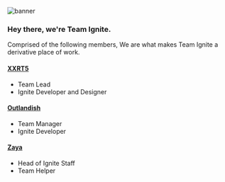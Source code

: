![banner](https://user-images.githubusercontent.com/67547519/142937164-e1560760-766b-439a-8c2b-d03767b3ef0d.png)

### Hey there, we're Team Ignite.

Comprised of the following members, We are what makes Team Ignite a derivative place of work.

#### [XXRT5](https://github.com/xXRT5)
- Team Lead
- Ignite Developer and Designer

#### [Outlandish](https://github.com/gitlandish)
- Team Manager
- Ignite Developer

#### [Zaya](https://github.com/yayyaa)
- Head of Ignite Staff
- Team Helper
